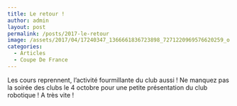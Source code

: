 ```yaml
---
title: Le retour !
author: admin
layout: post
permalink: /posts/2017-le-retour
image: /assets/2017/04/17240347_1366661836723898_7271220969576620259_o.jpg
categories:
  - Articles
  - Coupe De France
---
```

Les cours reprennent, l’activité fourmillante du club aussi ! Ne manquez pas la soirée des clubs le 4 octobre pour une petite présentation du club robotique ! A très vite !
